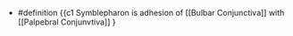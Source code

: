 - #definition {{c1 Symblepharon is adhesion of [[Bulbar Conjunctiva]] with [[Palpebral Conjunvtiva]] }